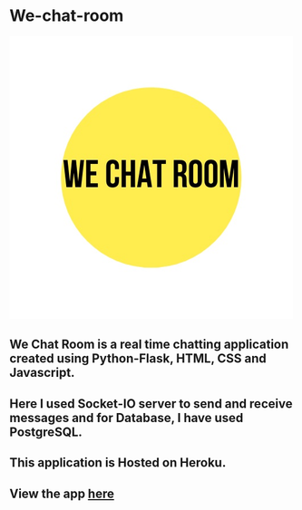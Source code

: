 # We-chat-room
![ ](static/images/favicon.jpg)
## We Chat Room is a real time chatting application created using Python-Flask, HTML, CSS and Javascript.
## Here I used Socket-IO server to send and receive messages and for Database, I have used PostgreSQL.
## This application is Hosted on Heroku.
## View the app [here](https://we-chat-room.herokuapp.com/)

